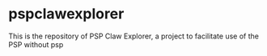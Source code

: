 # pspclawexplorer
This is the repository of PSP Claw Explorer, a project to facilitate use of the PSP without psp
